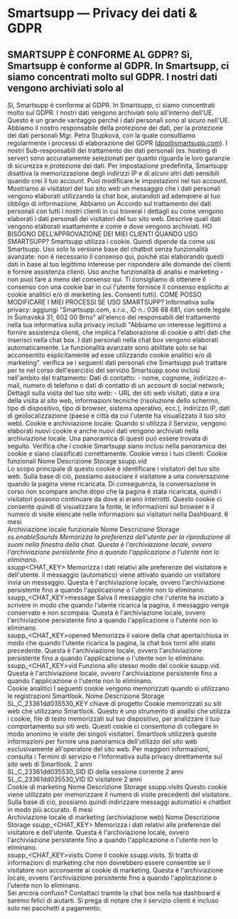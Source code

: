 # Smartsupp — Privacy dei dati & GDPR
## SMARTSUPP È CONFORME AL GDPR? Sì, Smartsupp è conforme al GDPR. In Smartsupp, ci siamo concentrati molto sul GDPR. I nostri dati vengono archiviati solo al
Sì, Smartsupp è conforme al GDPR.
In Smartsupp, ci siamo concentrati molto sul GDPR.
I nostri dati vengono archiviati solo all'interno dell'UE. Questo è un grande vantaggio perché i dati personali sono al sicuro nell'UE.
Abbiamo il nostro responsabile della protezione dei dati, per la protezione dei dati personali Mgr. Petra Stupková, con la quale consultiamo regolarmente i processi di elaborazione del GDPR (dpo@smartsupp.com).
I nostri Sub-responsabili del trattamento dei dati personali (es. hosting di server) sono accuratamente selezionati per quanto riguarda le loro garanzie di sicurezza e protezione dei dati.
Per impostazione predefinita, Smartsupp disattiva la memorizzazione degli indirizzi IP e di alcuni altri dati sensibili quando crei il tuo account. Puoi modificare le impostazioni nel tuo account.
Mostriamo ai visitatori del tuo sito web un messaggio che i dati personali vengono elaborati utilizzando la chat box, aiutandoti ad adempiere al tuo obbligo di informazione.
Abbiamo un Accordo sul trattamento dei dati personali con tutti i nostri clienti in cui troverai i dettagli su come vengono elaborati i dati personali dei visitatori del tuo sito web. Descrive quali dati vengono elaborati esattamente e come e dove vengono archiviati.
HO BISOGNO DELL'APPROVAZIONE DEI MIEI CLIENTI QUANDO USO SMARTSUPP?
Smartsupp utilizza i cookie. Quindi dipende da come usi Smartsupp.
Uso solo la versione base del chatbot senza funzionalità avanzate: non è necessario il consenso qui, poiché stai elaborando questi dati in base al tuo legittimo interesse per rispondere alle domande dei clienti e fornire assistenza clienti.
Uso anche funzionalità di analisi e marketing - non puoi fare a meno del consenso qui. Ti consigliamo di ottenere il consenso con una cookie bar in cui l'utente fornisce il consenso esplicito ai cookie analitici e/o di marketing (es. Consenti tutti).
COME POSSO MODIFICARE I MIEI PROCESSI SE USO SMARTSUPP?
Informativa sulla privacy:
aggiungi "Smartsupp.com, s.r.o., ID n.: 036 68 681, con sede legale in Šumavská 31, 602 00 Brno" all'elenco dei responsabili del trattamento nella tua informativa sulla privacy
includi "Abbiamo un interesse legittimo a fornire assistenza clienti, che implica l'elaborazione di cookie o altri dati che inserisci nella chat box. I dati personali nella chat box vengono elaborati automaticamente. Le funzionalità avanzate sono abilitate solo se hai acconsentito esplicitamente ad esse utilizzando cookie analitici e/o di marketing".
verifica se i seguenti dati personali che Smartsupp può trattare per te nel corso dell'esercizio del servizio Smartsupp sono inclusi nell'ambito del trattamento:
Dati di contatto: - nome, cognome, indirizzo e-mail, numero di telefono o dati di contatto di un account di social network;
Dettagli sulla visita del tuo sito web: - URL dei siti web visitati, data e ora della visita al sito web, informazioni tecniche (risoluzione dello schermo, tipo di dispositivo, tipo di browser, sistema operativo, ecc.), indirizzo IP, dati di geolocalizzazione (paese e città da cui l'utente ha visualizzato il tuo sito web).
Cookie e archiviazione locale:
Quando si utilizza il Servizio, vengono elaborati nuovi cookie e anche nuovi dati vengono archiviati nella archiviazione locale. Una panoramica di questi può essere trovata di seguito.
Verifica che i cookie Smartsupp siano inclusi nella panoramica dei cookie e siano classificati correttamente.
Cookie verso i tuoi clienti:
Cookie funzionali
Nome	Descrizione	Storage	
ssupp.vid	
Lo scopo principale di questo cookie è identificare i visitatori del tuo sito web. Sulla base di ciò, possiamo associare il visitatore a una conversazione quando la pagina viene ricaricata. Di conseguenza, la conversazione in corso non scompare anche dopo che la pagina è stata ricaricata, quindi i visitatori possono continuare da dove si erano interrotti.
Questo cookie ci consente quindi di visualizzare la fonte, le informazioni sul browser e il numero di visite elencate nelle informazioni sui visitatori nella Dashboard.
	6 mesi	
Archiviazione locale funzionale
Nome	Descrizione	Storage	
_ss.enableSounds	Memorizza la preferenza dell'utente per la riproduzione di suoni nella finestra della chat.	Questa è l'archiviazione locale, ovvero l'archiviazione persistente fino a quando l'applicazione o l'utente non lo eliminano.	
ssupp_<CHAT_KEY>	Memorizza i dati relativi alle preferenze del visitatore e dell'utente. Il messaggio (automatico) viene attivato quando un visitatore invia un messaggio.	Questa è l'archiviazione locale, ovvero l'archiviazione persistente fino a quando l'applicazione o l'utente non lo eliminano.	
ssupp_<CHAT_KEY>message	Salva il messaggio che l'utente ha iniziato a scrivere in modo che quando l'utente ricarica la pagina, il messaggio venga conservato e non scompaia.	Questa è l'archiviazione locale, ovvero l'archiviazione persistente fino a quando l'applicazione o l'utente non lo eliminano.	
ssupp_<CHAT_KEY>opened	Memorizza il valore della chat aperta/chiusa in modo che quando l'utente ricarica la pagina, la chat box torni allo stato precedente.	Questa è l'archiviazione locale, ovvero l'archiviazione persistente fino a quando l'applicazione o l'utente non lo eliminano.	
ssupp_<CHAT_KEY>vid	Funziona allo stesso modo del cookie ssupp.vid.	Questa è l'archiviazione locale, ovvero l'archiviazione persistente fino a quando l'applicazione o l'utente non lo eliminano.	
Cookie analitici
I seguenti cookie vengono memorizzati quando si utilizzano le registrazioni Smartlook.
Nome		Descrizione	Storage	
SL_C_23361dd035530_KEY	chiave di progetto	Cookie memorizzati su siti web che utilizzano Smartlook. Questo è uno strumento di analisi che utilizza i cookie, file di testo memorizzati sul tuo dispositivo, per analizzare il tuo comportamento sui siti web. Questi cookie ci consentono di collegare in modo anonimo le visite dei singoli visitatori. Smartlook utilizzerà queste informazioni per fornire una panoramica dell'utilizzo del sito web esclusivamente all'operatore del sito web. Per maggiori informazioni, consulta i Termini di servizio e l'Informativa sulla privacy direttamente sul sito web di Smartlook.	2 anni	
SL_C_23361dd035530_SID	ID della sessione corrente	2 anni	
SL_C_23361dd035530_VID	ID visitatore	2 anni	
Cookie di marketing
Nome	Descrizione	Storage	
ssupp.visits	Questo cookie viene utilizzato per memorizzare il numero di visite precedenti del visitatore. Sulla base di ciò, possiamo quindi indirizzare messaggi automatici e chatbot in modo più accurato.	6 mesi	
Archiviazione locale di marketing (archiviazione web)
Nome	Descrizione	Storage	
ssupp_<CHAT_KEY>	Memorizza i dati relativi alle preferenze del visitatore e dell'utente.	Questa è l'archiviazione locale, ovvero l'archiviazione persistente fino a quando l'applicazione o l'utente non lo eliminano.	
ssupp_<CHAT_KEY>visits	Come il cookie ssupp.visits. Si tratta di informazioni di marketing che non dovrebbero essere consentite se il visitatore non acconsente ai cookie di marketing.	Questa è l'archiviazione locale, ovvero l'archiviazione persistente fino a quando l'applicazione o l'utente non lo eliminano.	
Sei ancora confuso? Contattaci tramite la chat box nella tua dashboard e saremo felici di aiutarti. Si prega di notare che il servizio clienti è incluso solo nei pacchetti a pagamento.


